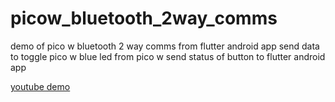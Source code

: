 # picow_bluetooth_2way_comms


demo of pico w bluetooth 2 way comms
from flutter android app send data to toggle pico w blue led
from pico w send status of button to flutter android app


[youtube demo]()
